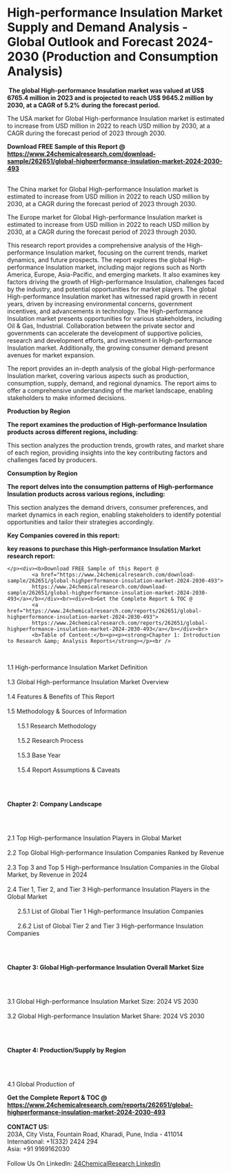 <h1>High-performance Insulation Market Supply and Demand Analysis - Global Outlook and Forecast 2024-2030 (Production and Consumption Analysis)</h1><p><strong> The global High-performance Insulation market was valued at US$ 6765.4 million in 2023 and is projected to reach US$ 9645.2 million by 2030, at a CAGR of 5.2% during the forecast period.</strong></p><p>
</p><p>The USA market for Global High-performance Insulation market is estimated to increase from USD million in 2022 to reach USD million by 2030, at a CAGR during the forecast period of 2023 through 2030.</p><div><b>Download FREE Sample of this Report @ 
            <a href="https://www.24chemicalresearch.com/download-sample/262651/global-highperformance-insulation-market-2024-2030-493">
            https://www.24chemicalresearch.com/download-sample/262651/global-highperformance-insulation-market-2024-2030-493</a></b></div><br><p>
</p><p>The China market for Global High-performance Insulation market is estimated to increase from USD million in 2022 to reach USD million by 2030, at a CAGR during the forecast period of 2023 through 2030.</p><p>
</p><p>The Europe market for Global High-performance Insulation market is estimated to increase from USD million in 2022 to reach USD million by 2030, at a CAGR during the forecast period of 2023 through 2030.</p><p>
</p><p>This research report provides a comprehensive analysis of the High-performance Insulation market, focusing on the current trends, market dynamics, and future prospects. The report explores the global High-performance Insulation market, including major regions such as North America, Europe, Asia-Pacific, and emerging markets. It also examines key factors driving the growth of High-performance Insulation, challenges faced by the industry, and potential opportunities for market players. The global High-performance Insulation market has witnessed rapid growth in recent years, driven by increasing environmental concerns, government incentives, and advancements in technology. The High-performance Insulation market presents opportunities for various stakeholders, including Oil &amp; Gas, Industrial. Collaboration between the private sector and governments can accelerate the development of supportive policies, research and development efforts, and investment in High-performance Insulation market. Additionally, the growing consumer demand present avenues for market expansion.</p><p>
</p><p>The report provides an in-depth analysis of the global High-performance Insulation market, covering various aspects such as production, consumption, supply, demand, and regional dynamics. The report aims to offer a comprehensive understanding of the market landscape, enabling stakeholders to make informed decisions.</p><p>
</p><p><strong>Production by Region</strong></p><p>
</p><p><strong>The report examines the production of High-performance Insulation products across different regions, including:</strong></p><p>
</p><p>
</p><p>This section analyzes the production trends, growth rates, and market share of each region, providing insights into the key contributing factors and challenges faced by producers.</p><p>
</p><p><strong>Consumption by Region</strong></p><p>
</p><p><strong>The report delves into the consumption patterns of High-performance Insulation products across various regions, including:</strong></p><p>
</p><p>
</p><p>This section analyzes the demand drivers, consumer preferences, and market dynamics in each region, enabling stakeholders to identify potential opportunities and tailor their strategies accordingly.</p><p>
<strong>Key Companies covered in this report:</strong></p><p>
</p><p>
</p><p><strong>key reasons to purchase this High-performance Insulation Market research report:</strong></p><p>

	</p><div><b>Download FREE Sample of this Report @ 
            <a href="https://www.24chemicalresearch.com/download-sample/262651/global-highperformance-insulation-market-2024-2030-493">
            https://www.24chemicalresearch.com/download-sample/262651/global-highperformance-insulation-market-2024-2030-493</a></b></div><br><div><b>Get the Complete Report & TOC @ 
            <a href="https://www.24chemicalresearch.com/reports/262651/global-highperformance-insulation-market-2024-2030-493">
            https://www.24chemicalresearch.com/reports/262651/global-highperformance-insulation-market-2024-2030-493</a></b></div><br>
            <b>Table of Content:</b><p><p><strong>Chapter 1: Introduction to Research &amp; Analysis Reports</strong></p><br />
<br />
<p>1.1 High-performance Insulation Market Definition<br /><br />
1.3 Global High-performance Insulation Market Overview<br /><br />
1.4 Features &amp; Benefits of This Report<br /><br />
1.5 Methodology &amp; Sources of Information<br /><br />
&nbsp;&nbsp;&nbsp;&nbsp;&nbsp; 1.5.1 Research Methodology<br /><br />
&nbsp;&nbsp;&nbsp;&nbsp;&nbsp; 1.5.2 Research Process<br /><br />
&nbsp;&nbsp;&nbsp;&nbsp;&nbsp; 1.5.3 Base Year<br /><br />
&nbsp;&nbsp;&nbsp;&nbsp;&nbsp; 1.5.4 Report Assumptions &amp; Caveats</p><br />
<br />
<p><strong>Chapter 2: Company Landscape</strong></p><br />
<br />
<p>2.1 Top High-performance Insulation Players in Global Market<br /><br />
2.2 Top Global High-performance Insulation Companies Ranked by Revenue<br /><br />
2.3 Top 3 and Top 5 High-performance Insulation Companies in the Global Market, by Revenue in 2024<br /><br />
2.4 Tier 1, Tier 2, and Tier 3 High-performance Insulation Players in the Global Market<br /><br />
&nbsp;&nbsp;&nbsp;&nbsp;&nbsp; 2.5.1 List of Global Tier 1 High-performance Insulation Companies<br /><br />
&nbsp;&nbsp;&nbsp;&nbsp;&nbsp; 2.6.2 List of Global Tier 2 and Tier 3 High-performance Insulation Companies</p><br />
<br />
<p><strong>Chapter 3: Global High-performance Insulation Overall Market Size</strong></p><br />
<br />
<p>3.1 Global High-performance Insulation Market Size: 2024 VS 2030<br /><br />
3.2 Global High-performance Insulation Market Share: 2024 VS 2030</p><br />
<br />
<p><strong>Chapter 4: Production/Supply by Region</strong></p><br />
<br />
<p>4.1 Global Production of </p><div><b>Get the Complete Report & TOC @ 
            <a href="https://www.24chemicalresearch.com/reports/262651/global-highperformance-insulation-market-2024-2030-493">
            https://www.24chemicalresearch.com/reports/262651/global-highperformance-insulation-market-2024-2030-493</a></b></div><br><b>CONTACT US:</b><br>
            203A, City Vista, Fountain Road, Kharadi, Pune, India - 411014<br>
            International: +1(332) 2424 294<br>
            Asia: +91 9169162030 <br><br>
            Follow Us On LinkedIn: <a href="https://www.linkedin.com/company/24chemicalresearch/">24ChemicalResearch LinkedIn</a>